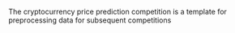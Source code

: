 The cryptocurrency price prediction competition is a template for preprocessing data for subsequent competitions
